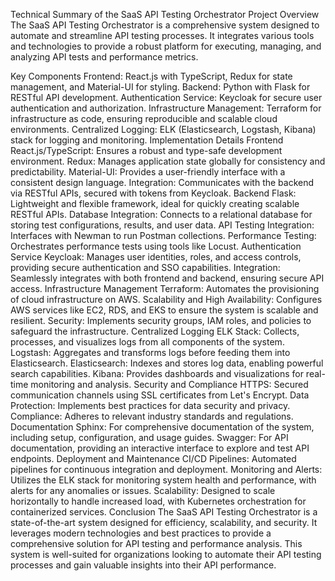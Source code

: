 Technical Summary of the SaaS API Testing Orchestrator
Project Overview
The SaaS API Testing Orchestrator is a comprehensive system designed to automate and streamline API testing processes. It integrates various tools and technologies to provide a robust platform for executing, managing, and analyzing API tests and performance metrics.

Key Components
Frontend: React.js with TypeScript, Redux for state management, and Material-UI for styling.
Backend: Python with Flask for RESTful API development.
Authentication Service: Keycloak for secure user authentication and authorization.
Infrastructure Management: Terraform for infrastructure as code, ensuring reproducible and scalable cloud environments.
Centralized Logging: ELK (Elasticsearch, Logstash, Kibana) stack for logging and monitoring.
Implementation Details
Frontend
React.js/TypeScript: Ensures a robust and type-safe development environment.
Redux: Manages application state globally for consistency and predictability.
Material-UI: Provides a user-friendly interface with a consistent design language.
Integration: Communicates with the backend via RESTful APIs, secured with tokens from Keycloak.
Backend
Flask: Lightweight and flexible framework, ideal for quickly creating scalable RESTful APIs.
Database Integration: Connects to a relational database for storing test configurations, results, and user data.
API Testing Integration: Interfaces with Newman to run Postman collections.
Performance Testing: Orchestrates performance tests using tools like Locust.
Authentication Service
Keycloak: Manages user identities, roles, and access controls, providing secure authentication and SSO capabilities.
Integration: Seamlessly integrates with both frontend and backend, ensuring secure API access.
Infrastructure Management
Terraform: Automates the provisioning of cloud infrastructure on AWS.
Scalability and High Availability: Configures AWS services like EC2, RDS, and EKS to ensure the system is scalable and resilient.
Security: Implements security groups, IAM roles, and policies to safeguard the infrastructure.
Centralized Logging
ELK Stack: Collects, processes, and visualizes logs from all components of the system.
Logstash: Aggregates and transforms logs before feeding them into Elasticsearch.
Elasticsearch: Indexes and stores log data, enabling powerful search capabilities.
Kibana: Provides dashboards and visualizations for real-time monitoring and analysis.
Security and Compliance
HTTPS: Secured communication channels using SSL certificates from Let's Encrypt.
Data Protection: Implements best practices for data security and privacy.
Compliance: Adheres to relevant industry standards and regulations.
Documentation
Sphinx: For comprehensive documentation of the system, including setup, configuration, and usage guides.
Swagger: For API documentation, providing an interactive interface to explore and test API endpoints.
Deployment and Maintenance
CI/CD Pipelines: Automated pipelines for continuous integration and deployment.
Monitoring and Alerts: Utilizes the ELK stack for monitoring system health and performance, with alerts for any anomalies or issues.
Scalability: Designed to scale horizontally to handle increased load, with Kubernetes orchestration for containerized services.
Conclusion
The SaaS API Testing Orchestrator is a state-of-the-art system designed for efficiency, scalability, and security. It leverages modern technologies and best practices to provide a comprehensive solution for API testing and performance analysis. This system is well-suited for organizations looking to automate their API testing processes and gain valuable insights into their API performance.